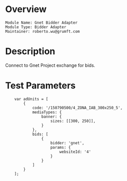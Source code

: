 # Overview

```
Module Name: Gnet Bidder Adapter
Module Type: Bidder Adapter
Maintainer: roberto.wu@grumft.com
```

# Description

Connect to Gnet Project exchange for bids.

# Test Parameters
```
    var adUnits = [
        {
            code: '/150790500/4_ZONA_IAB_300x250_5',
            mediaTypes: {
                banner: {
                    sizes: [[300, 250]],
                }
            },
            bids: [
                {
                    bidder: 'gnet',
                    params: {
                        websiteId: '4'
                    }
                }
            ]
        }
    ];